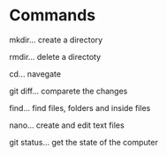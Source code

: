 # Commands
 mkdir... create a directory

 rmdir... delete a directoty

 cd... navegate

 git diff... comparete the changes

 find... find files, folders and inside files

 nano... create and edit text files

 git status... get the state of the computer
